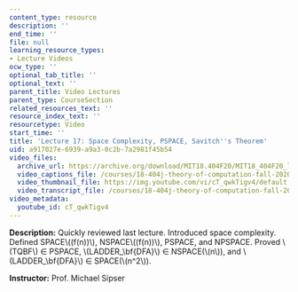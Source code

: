 ```yaml
---
content_type: resource
description: ''
end_time: ''
file: null
learning_resource_types:
- Lecture Videos
ocw_type: ''
optional_tab_title: ''
optional_text: ''
parent_title: Video Lectures
parent_type: CourseSection
related_resources_text: ''
resource_index_text: ''
resourcetype: Video
start_time: ''
title: 'Lecture 17: Space Complexity, PSPACE, Savitch''s Theorem'
uid: a917027e-6939-a9a3-0c2b-7a2981f45b54
video_files:
  archive_url: https://archive.org/download/MIT18.404F20/MIT18_404F20_lec17_300k.mp4
  video_captions_file: /courses/18-404j-theory-of-computation-fall-2020/ec724195249b55b49a36582674ccf0a7_cT_qwkTigv4.vtt
  video_thumbnail_file: https://img.youtube.com/vi/cT_qwkTigv4/default.jpg
  video_transcript_file: /courses/18-404j-theory-of-computation-fall-2020/3a37f978045d4293c204cbcb72c6573a_cT_qwkTigv4.pdf
video_metadata:
  youtube_id: cT_qwkTigv4
---
```


**Description:** Quickly reviewed last lecture. Introduced space complexity. Defined SPACE\\((f(n))\\), NSPACE\\((f(n))\\), PSPACE, and NPSPACE. Proved \\(TQBF\\) ∈ PSPACE, \\(LADDER\_\\bf{DFA}\\) ∈ NSPACE(\\(n\\)), and \\(LADDER\_\\bf{DFA}\\) ∈ SPACE(\\(n^2\\)).

**Instructor:** Prof. Michael Sipser




